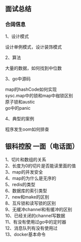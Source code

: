 ## 面试总结

### 合阔信息  

1、设计模式  

设计单例模式，设计装饰模式  

2、算法  

大量的数据，如何找到中位数

3、go中源码  

map的hashCode如何实现  
sysc.map中的锁和map中枷锁区别  
原子锁和austic  
go中的panic

4、典型的案例  

程序发生oom如何排查  



## 银科控股 一面（电话面）

1、切片和数组的关系  
2、长度为0的切片是否能读里面的值  
3、map的并发安全  
4、map的为什么是无序的  
5、redis的类型  
6、数据库的索引类型  
7、new和make的区别  
8、互斥锁和读写锁的区别  
9、无缓冲channel和有缓冲的区别  
10、已经关闭的channel写数据  
11、有没有使用过go中的定时器  
12、消息队列有没有使用过  
13、docker基本命令  